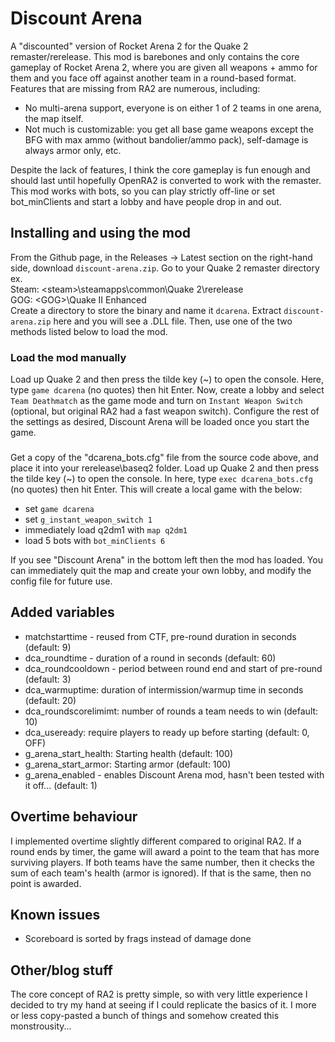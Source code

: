 # Discount Arena
A "discounted" version of Rocket Arena 2 for the Quake 2 remaster/rerelease. This mod is barebones and only contains the core gameplay of Rocket Arena 2, where you are given all weapons + ammo for them and you face off against another team in a round-based format. Features that are missing from RA2 are numerous, including:
* No multi-arena support, everyone is on either 1 of 2 teams in one arena, the map itself.
* Not much is customizable: you get all base game weapons except the BFG with max ammo (without bandolier/ammo pack), self-damage is always armor only, etc.

Despite the lack of features, I think the core gameplay is fun enough and should last until hopefully OpenRA2 is converted to work with the remaster. This mod works with bots, so you can play strictly off-line or set bot_minClients and start a lobby and have people drop in and out.

## Installing and using the mod
From the Github page, in the Releases -> Latest section on the right-hand side, download `discount-arena.zip`.
Go to your Quake 2 remaster directory ex.\
Steam: \<steam\>\steamapps\common\Quake 2\rerelease\
GOG: \<GOG\>\Quake II Enhanced\
Create a directory to store the binary and name it `dcarena`. Extract `discount-arena.zip` here and you will see a .DLL file. Then, use one of the two methods listed below to load the mod.
### Load the mod manually
Load up Quake 2 and then press the tilde key (~) to open the console. Here, type `game dcarena` (no quotes) then hit Enter. Now, create a lobby and select `Team Deathmatch` as the game mode and turn on `Instant Weapon Switch` (optional, but original RA2 had a fast weapon switch). Configure the rest of the settings as desired, Discount Arena will be loaded once you start the game.
###
Get a copy of the "dcarena_bots.cfg" file from the source code above, and place it into your rerelease\baseq2 folder. Load up Quake 2 and then press the tilde key (~) to open the console. In here, type `exec dcarena_bots.cfg` (no quotes) then hit Enter. This will create a local game with the below:
* set `game dcarena`
* set `g_instant_weapon_switch 1`
* immediately load q2dm1 with `map q2dm1`
* load 5 bots with `bot_minClients 6`

If you see "Discount Arena" in the bottom left then the mod has loaded. You can immediately quit the map and create your own lobby, and modify the config file for future use.

## Added variables
* matchstarttime - reused from CTF, pre-round duration in seconds (default: 9)
* dca_roundtime - duration of a round in seconds (default: 60)
* dca_roundcooldown - period between round end and start of pre-round (default: 3)
* dca_warmuptime: duration of intermission/warmup time in seconds (default: 20)
* dca_roundscorelimimt: number of rounds a team needs to win (default: 10)
* dca_useready: require players to ready up before starting (default: 0, OFF)
* g_arena_start_health: Starting health (default: 100)
* g_arena_start_armor: Starting armor (default: 100)
* g_arena_enabled - enables Discount Arena mod, hasn't been tested with it off... (default: 1)

## Overtime behaviour
I implemented overtime slightly different compared to original RA2. If a round ends by timer, the game will award a point to the team that has more surviving players. If both teams have the same number, then it checks the sum of each team's health (armor is ignored). If that is the same, then no point is awarded.

## Known issues
* Scoreboard is sorted by frags instead of damage done

## Other/blog stuff
The core concept of RA2 is pretty simple, so with very little experience I decided to try my hand at seeing if I could replicate the basics of it. I more or less copy-pasted a bunch of things and somehow created this monstrousity...
